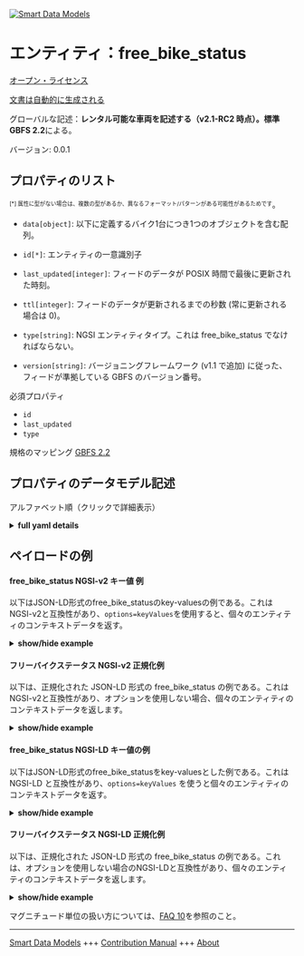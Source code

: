 <!-- 10-Header -->    
[![Smart Data Models](https://smartdatamodels.org/wp-content/uploads/2022/01/SmartDataModels_logo.png "Logo")](https://smartdatamodels.org)    
エンティティ：free_bike_status    
=======================<!-- /10-Header -->    
<!-- 15-License -->    
[オープン・ライセンス](https://github.com/smart-data-models//dataModel.GBFS/blob/master/free_bike_status/LICENSE.md)    
[文書は自動的に生成される](https://docs.google.com/presentation/d/e/2PACX-1vTs-Ng5dIAwkg91oTTUdt8ua7woBXhPnwavZ0FxgR8BsAI_Ek3C5q97Nd94HS8KhP-r_quD4H0fgyt3/pub?start=false&loop=false&delayms=3000#slide=id.gb715ace035_0_60)    
<!-- /15-License -->    
<!-- 20-Description -->    
グローバルな記述：**レンタル可能な車両を記述する（v2.1-RC2 時点）。標準GBFS 2.2**による。    
バージョン: 0.0.1    
<!-- /20-Description -->    
<!-- 30-PropertiesList -->    
## プロパティのリスト    
<sup><sub>[*] 属性に型がない場合は、複数の型があるか、異なるフォーマット/パターンがある可能性があるためです</sub></sup>。    
- `data[object]`: 以下に定義するバイク1台につき1つのオブジェクトを含む配列。  	    
- `id[*]`: エンティティの一意識別子  - `last_updated[integer]`: フィードのデータが POSIX 時間で最後に更新された時刻。  - `ttl[integer]`: フィードのデータが更新されるまでの秒数 (常に更新される場合は 0)。  - `type[string]`: NGSI エンティティタイプ。これは free_bike_status でなければならない。  - `version[string]`: バージョニングフレームワーク (v1.1 で追加) に従った、フィードが準拠している GBFS のバージョン番号。  <!-- /30-PropertiesList -->    
<!-- 35-RequiredProperties -->    
必須プロパティ    
- `id`  - `last_updated`  - `type`  <!-- /35-RequiredProperties -->    
<!-- 40-RequiredProperties -->    
規格のマッピング [GBFS 2.2](https://github.com/NABSA/gbfs/blob/v2.2/gbfs.md)    
<!-- /40-RequiredProperties -->    
<!-- 50-DataModelHeader -->    
## プロパティのデータモデル記述    
アルファベット順（クリックで詳細表示）    
<!-- /50-DataModelHeader -->    
<!-- 60-ModelYaml -->    
<details><summary><strong>full yaml details</strong></summary>      
```yaml    
free_bike_status:      
  description: Describes the vehicles that are available for rent (as of v2.1-RC2). According to the Standard GBFS 2.2      
  properties:      
    data:      
      description: Array that contains one object per bike as defined below.      
      properties:      
        bikes:      
          items:      
            properties:      
              bike_id:      
                description: Rotating (as of v2.0) identifier of a vehicle.      
                type: string      
              current_range_meters:      
                description: The furthest distance in meters that the vehicle can travel without recharging or refueling with the vehicle's current charge or fuel (added in v2.1-RC).      
                minimum: 0      
                type: number      
              is_disabled:      
                description: 'Is the vehicle currently disabled (broken)?'      
                type: boolean      
              is_reserved:      
                description: 'Is the vehicle currently reserved?'      
                type: boolean      
              last_reported:      
                description: The last time this vehicle reported its status to the operator's backend in POSIX time (added in v2.1-RC).      
                minimum: 1450155600      
                type: number      
              lat:      
                description: The latitude of the vehicle.      
                maximum: 90      
                minimum: -90      
                type: number      
              lon:      
                description: The longitude of the vehicle.      
                maximum: 180      
                minimum: -180      
                type: number      
              pricing_plan_id:      
                description: The plan_id of the pricing plan this vehicle is eligible for (added in v2.1-RC2).      
                type: string      
              rental_uris:      
                description: 'Contains rental uris for Android, iOS, and web in the android, ios, and web fields (added in v1.1).'      
                properties:      
                  android:      
                    description: URI that can be passed to an Android app with an intent (added in v1.1).      
                    format: uri      
                    type: string      
                  ios:      
                    description: URI that can be used on iOS to launch the rental app for this vehicle (added in v1.1).      
                    format: uri      
                    type: string      
                  web:      
                    description: URL that can be used by a web browser to show more information about renting this vehicle (added in v1.1).      
                    format: uri      
                    type: string      
                type: object      
              station_id:      
                description: Identifier referencing the station_id if the vehicle is currently at a station (added in v2.1-RC2).      
                type: string      
              vehicle_type_id:      
                description: The vehicle_type_id of this vehicle (added in v2.1-RC).      
                type: string      
            required:      
              - bike_id      
              - is_reserved      
              - is_disabled      
            type: object      
          required:      
            - bikes      
          type: array      
      type: object      
      x-ngsi:      
        type: Property      
    id:      
      anyOf:      
        - description: Identifier format of any NGSI entity      
          maxLength: 256      
          minLength: 1      
          pattern: ^[\w\-\.\{\}\$\+\*\[\]`|~^@!,:\\]+$      
          type: string      
          x-ngsi:      
            type: Property      
        - description: Identifier format of any NGSI entity      
          format: uri      
          type: string      
          x-ngsi:      
            type: Property      
      description: Unique identifier of the entity      
      x-ngsi:      
        type: Property      
    last_updated:      
      description: Last time the data in the feed was updated in POSIX time.      
      minimum: 1450155600      
      type: integer      
      x-ngsi:      
        type: Property      
    ttl:      
      description: Number of seconds before the data in the feed will be updated again (0 if the data should always be refreshed).      
      minimum: 0      
      type: integer      
      x-ngsi:      
        type: Property      
    type:      
      description: NGSI entity type. It has to be free_bike_status      
      enum:      
        - free_bike_status      
      type: string      
      x-ngsi:      
        type: Property      
    version:      
      description: 'GBFS version number to which the feed conforms, according to the versioning framework (added in v1.1).'      
      enum:      
        - 2.2      
        - 3.0-RC      
        - 3.0      
      type: string      
      x-ngsi:      
        type: Property      
  required:      
    - id      
    - last_updated      
    - type      
  type: object      
  x-derived-from: https://github.com/NABSA/gbfs/blob/v2.2/gbfs.md      
  x-disclaimer: 'Redistribution and use in source and binary forms, with or without modification, are permitted  provided that the license conditions are met. Copyleft (c) 2022 Contributors to Smart Data Models Program'      
  x-license-url: https://github.com/smart-data-models/dataModel.GBFS/blob/master/free_bike_status/LICENSE.md      
  x-model-schema: https://smart-data-models.github.io/dataModel.GBFS/free_bike_status/schema.json      
  x-model-tags: GBFS      
  x-version: 0.0.1      
```    
</details>      
<!-- /60-ModelYaml -->    
<!-- 70-MiddleNotes -->    
<!-- /70-MiddleNotes -->    
<!-- 80-Examples -->    
## ペイロードの例    
#### free_bike_status NGSI-v2 キー値 例    
以下はJSON-LD形式のfree_bike_statusのkey-valuesの例である。これはNGSI-v2と互換性があり、`options=keyValues`を使用すると、個々のエンティティのコンテキストデータを返す。    
<details><summary><strong>show/hide example</strong></summary>      
```json  
{  
  "id": "urn:ngsi-ld:free_bike_status:id:ZMAW:94046191",  
  "type": "free_bike_status",  
  "last_updated": 1450156464,  
  "ttl": 864,  
  "version": "3.0-RC",  
  "data": {  
    "bikes": [  
      {  
        "bike_id": "bike:001:0023",  
        "lat": 9.6,  
        "lon": 18.6,  
        "is_reserved": true,  
        "is_disabled": false,  
        "rental_uris": {  
          "android": "urn:ngsi-ld:free_bike_status:android:DDCU:76475938",  
          "ios": "urn:ngsi-ld:free_bike_status:ios:OJIQ:89241157",  
          "web": "urn:ngsi-ld:free_bike_status:web:XCVS:38778408"  
        },  
        "vehicle_type_id": "regular bike",  
        "last_reported": 1450156464,  
        "current_range_meters": 864.6,  
        "station_id": "Madrid puerta del sol",  
        "pricing_plan_id": "Tourist 1 day"  
      },  
      {  
        "bike_id": "bike:001:0024",  
        "lat": 9.6,  
        "lon": 18.6,  
        "is_reserved": true,  
        "is_disabled": false,  
        "rental_uris": {  
          "android": "urn:ngsi-ld:free_bike_status:android:DDCU:76475938",  
          "ios": "urn:ngsi-ld:free_bike_status:ios:OJIQ:89241157",  
          "web": "urn:ngsi-ld:free_bike_status:web:XCVS:38778408"  
        },  
        "vehicle_type_id": "regular bike",  
        "last_reported": 1450156464,  
        "current_range_meters": 864.6,  
        "station_id": "Madrid puerta del sol",  
        "pricing_plan_id": "Tourist 1 day"  
      }  
    ]  
  }  
}  
```  
</details>    
#### フリーバイクステータス NGSI-v2 正規化例    
以下は、正規化された JSON-LD 形式の free_bike_status の例である。これはNGSI-v2と互換性があり、オプションを使用しない場合、個々のエンティティのコンテキストデータを返します。    
<details><summary><strong>show/hide example</strong></summary>      
```json  
{  
  "id": "urn:ngsi-ld:free_bike_status:id:ZMAW:94046191",  
  "type": "free_bike_status",  
  "last_updated": {  
    "type": "Number",  
    "value": 1450156464  
  },  
  "ttl": {  
    "type": "Number",  
    "value": 864  
  },  
  "version": {  
    "type": "Text",  
    "value": "3.0-RC"  
  },  
  "data": {  
    "type": "StructuredValue",  
    "value": {  
      "bikes": [  
        {  
          "bike_id": "bike:001:0023",  
          "lat": 9.6,  
          "lon": 18.6,  
          "is_reserved": true,  
          "is_disabled": false,  
          "rental_uris": {  
            "android": "urn:ngsi-ld:free_bike_status:android:DDCU:76475938",  
            "ios": "urn:ngsi-ld:free_bike_status:ios:OJIQ:89241157",  
            "web": "urn:ngsi-ld:free_bike_status:web:XCVS:38778408"  
          },  
          "vehicle_type_id": "regular bike",  
          "last_reported": 1450156464,  
          "current_range_meters": 864.6,  
          "station_id": "Madrid puerta del sol",  
          "pricing_plan_id": "Tourist 1 day"  
        },  
        {  
          "bike_id": "bike:001:0024",  
          "lat": 9.6,  
          "lon": 18.6,  
          "is_reserved": true,  
          "is_disabled": false,  
          "rental_uris": {  
            "android": "urn:ngsi-ld:free_bike_status:android:DDCU:76475938",  
            "ios": "urn:ngsi-ld:free_bike_status:ios:OJIQ:89241157",  
            "web": "urn:ngsi-ld:free_bike_status:web:XCVS:38778408"  
          },  
          "vehicle_type_id": "regular bike",  
          "last_reported": 1450156464,  
          "current_range_meters": 864.6,  
          "station_id": "Madrid puerta del sol",  
          "pricing_plan_id": "Tourist 1 day"  
        }  
      ]  
    }  
  }  
}  
```  
</details>    
#### free_bike_status NGSI-LD キー値の例    
以下はJSON-LD形式のfree_bike_statusをkey-valuesとした例である。これは NGSI-LD と互換性があり、`options=keyValues` を使うと個々のエンティティのコンテキストデータを返す。    
<details><summary><strong>show/hide example</strong></summary>      
```json  
{  
  "id": "urn:ngsi-ld:free_bike_status:id:ZMAW:94046191",  
  "type": "free_bike_status",  
  "last_updated": 1450156464,  
  "ttl": 864,  
  "version": "3.0-RC",  
  "data": {  
    "bikes": [  
      {  
        "bike_id": "bike:001:0023",  
        "lat": 9.6,  
        "lon": 18.6,  
        "is_reserved": true,  
        "is_disabled": false,  
        "rental_uris": {  
          "android": "urn:ngsi-ld:free_bike_status:android:DDCU:76475938",  
          "ios": "urn:ngsi-ld:free_bike_status:ios:OJIQ:89241157",  
          "web": "urn:ngsi-ld:free_bike_status:web:XCVS:38778408"  
        },  
        "vehicle_type_id": "regular bike",  
        "last_reported": 1450156464,  
        "current_range_meters": 864.6,  
        "station_id": "Madrid puerta del sol",  
        "pricing_plan_id": "Tourist 1 day"  
      },  
      {  
        "bike_id": "bike:001:0024",  
        "lat": 9.6,  
        "lon": 18.6,  
        "is_reserved": true,  
        "is_disabled": false,  
        "rental_uris": {  
          "android": "urn:ngsi-ld:free_bike_status:android:DDCU:76475938",  
          "ios": "urn:ngsi-ld:free_bike_status:ios:OJIQ:89241157",  
          "web": "urn:ngsi-ld:free_bike_status:web:XCVS:38778408"  
        },  
        "vehicle_type_id": "regular bike",  
        "last_reported": 1450156464,  
        "current_range_meters": 864.6,  
        "station_id": "Madrid puerta del sol",  
        "pricing_plan_id": "Tourist 1 day"  
      }  
    ]  
  },  
  "@context": [  
    "https://smartdatamodels.org/context.jsonld",  
    "https://raw.githubusercontent.com/smart-data-models/dataModel.GBFS/master/context.jsonld"  
  ]  
}  
```  
</details>    
#### フリーバイクステータス NGSI-LD 正規化例    
以下は、正規化された JSON-LD 形式の free_bike_status の例である。これは、オプションを使用しない場合のNGSI-LDと互換性があり、個々のエンティティのコンテキストデータを返します。    
<details><summary><strong>show/hide example</strong></summary>      
```json  
{  
    "id": "urn:ngsi-ld:free_bike_status:id:ZMAW:94046191",  
    "type": "free_bike_status",  
    "last_updated": {  
        "type": "Property",  
        "value": 1450156464  
    },  
    "ttl": {  
        "type": "Property",  
        "value": 864  
    },  
    "version": {  
        "type": "Property",  
        "value": "3.0-RC"  
    },  
    "data": {  
        "type": "Property",  
        "value": {  
            "bikes": [  
                {  
                    "bike_id": "bike:001:0023",  
                    "lat": 9.6,  
                    "lon": 18.6,  
                    "is_reserved": true,  
                    "is_disabled": false,  
                    "rental_uris": {  
                        "android": "urn:ngsi-ld:free_bike_status:android:DDCU:76475938",  
                        "ios": "urn:ngsi-ld:free_bike_status:ios:OJIQ:89241157",  
                        "web": "urn:ngsi-ld:free_bike_status:web:XCVS:38778408"  
                    },  
                    "vehicle_type_id": "regular bike",  
                    "last_reported": 1450156464,  
                    "current_range_meters": 864.6,  
                    "station_id": "Madrid puerta del sol",  
                    "pricing_plan_id": "Tourist 1 day"  
                },  
                {  
                    "bike_id": "bike:001:0024",  
                    "lat": 9.6,  
                    "lon": 18.6,  
                    "is_reserved": true,  
                    "is_disabled": false,  
                    "rental_uris": {  
                        "android": "urn:ngsi-ld:free_bike_status:android:DDCU:76475938",  
                        "ios": "urn:ngsi-ld:free_bike_status:ios:OJIQ:89241157",  
                        "web": "urn:ngsi-ld:free_bike_status:web:XCVS:38778408"  
                    },  
                    "vehicle_type_id": "regular bike",  
                    "last_reported": 1450156464,  
                    "current_range_meters": 864.6,  
                    "station_id": "Madrid puerta del sol",  
                    "pricing_plan_id": "Tourist 1 day"  
                }  
            ]  
        }  
    },  
    "@context": [  
        "https://smartdatamodels.org/context.jsonld",  
        "https://raw.githubusercontent.com/smart-data-models/dataModel.GBFS/master/context.jsonld"  
    ]  
}  
```  
</details><!-- /80-Examples -->    
<!-- 90-FooterNotes -->    
<!-- /90-FooterNotes -->    
<!-- 95-Units -->    
マグニチュード単位の扱い方については、[FAQ 10](https://smartdatamodels.org/index.php/faqs/)を参照のこと。    
<!-- /95-Units -->    
<!-- 97-LastFooter -->    
---    
[Smart Data Models](https://smartdatamodels.org) +++ [Contribution Manual](https://bit.ly/contribution_manual) +++ [About](https://bit.ly/Introduction_SDM)<!-- /97-LastFooter -->    
